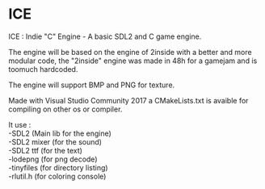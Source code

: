 # ICE
ICE : Indie "C" Engine - A basic SDL2 and C game engine.

The engine will be based on the engine of 2inside with a better and more modular code, the "2inside" engine was made in 48h for a gamejam and is toomuch hardcoded.

The engine will support BMP and PNG for texture.

Made with Visual Studio Community 2017
a CMakeLists.txt is avaible for compiling on other os or compiler.

It use :   
-SDL2 (Main lib for the engine)  
-SDL2 mixer (for the sound)   
-SDL2 ttf (for the text)   
-lodepng (for png decode)   
-tinyfiles (for directory listing)   
-rlutil.h (for coloring console)    
